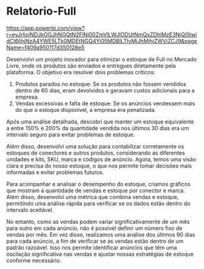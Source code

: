 # Relatorio-Full
https://app.powerbi.com/view?r=eyJrIjoiNDJkOGJhNGQtN2FlNi00ZmVlLWJlODUtNmQxZDhiMzE3NjQ0IiwidCI6IjhjNzA4YWE5LTk0MDEtNGQ4Yi05MDBlLTIyMjJhMjhjZWViZCJ9&pageName=f409a950117d350128e5


Desenvolvi um projeto inovador para otimizar o estoque de Full no Mercado Livre, onde os produtos são enviados e entregues diretamente pela plataforma. O objetivo era resolver dois problemas críticos:

1. Produtos parados no estoque: Se os produtos não fossem vendidos dentro de 60 dias, eram devolvidos e geravam custos adicionais para a empresa.
2. Vendas excessivas e falta de estoque: Se os anúncios vendessem mais do que o estoque disponível, a empresa era penalizada.

Após uma análise detalhada, descobri que manter um estoque equivalente a entre 150% e 200% da quantidade vendida nos últimos 30 dias era um intervalo seguro para evitar problemas de estoque.

Além disso, desenvolvi uma solução para contabilizar corretamente os estoques de conectores e outros produtos, considerando as diferentes unidades e kits, SKU, marca e códigos de anúncio. Agora, temos uma visão clara e precisa do nosso estoque, o que nos permite tomar decisões mais informadas e evitar problemas futuros.

Para acompanhar e analisar o desempenho do estoque, criamos gráficos que mostram a quantidade de vendas e estoque por conector e marca. Além disso, desenvolvi uma métrica que combina vendas e estoque, permitindo uma análise rápida para verificar se os dados estão dentro do intervalo aceitável.

No entanto, como as vendas podem variar significativamente de um mês para outro em cada anúncio, não é possível definir um número fixo de vendas por mês. Em vez disso, realizamos uma análise dos últimos 90 dias para cada anúncio, a fim de verificar se as vendas estão dentro de um padrão razoável. Isso nos permite identificar anúncios que têm uma oscilação significativa nas vendas e ajustar nossas estratégias de estoque conforme necessário.
